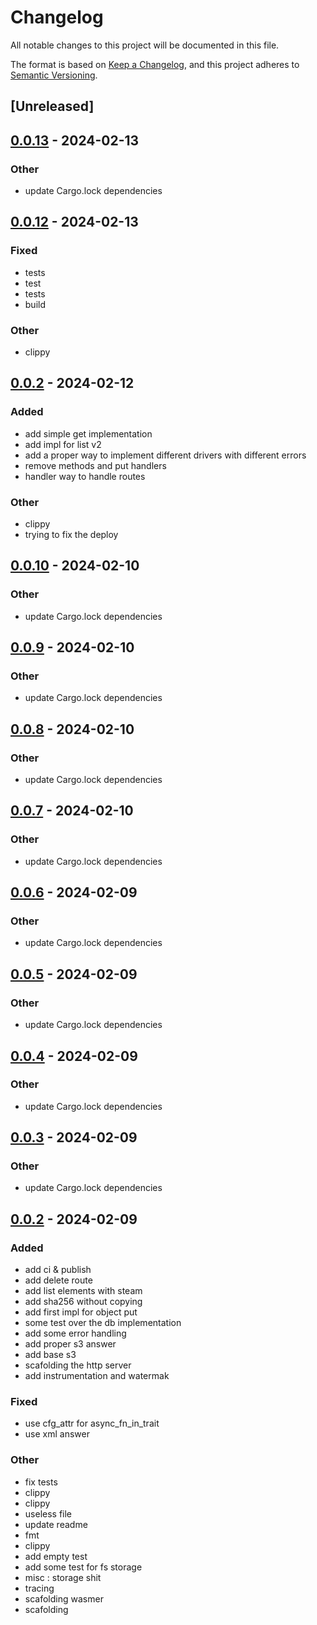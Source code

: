 # Changelog
All notable changes to this project will be documented in this file.

The format is based on [Keep a Changelog](https://keepachangelog.com/en/1.0.0/),
and this project adheres to [Semantic Versioning](https://semver.org/spec/v2.0.0.html).

## [Unreleased]

## [0.0.13](https://github.com/Miaxos/wasmio/compare/wasmio-v0.0.12...wasmio-v0.0.13) - 2024-02-13

### Other
- update Cargo.lock dependencies

## [0.0.12](https://github.com/Miaxos/wasmio/compare/wasmio-v0.0.11...wasmio-v0.0.12) - 2024-02-13

### Fixed
- tests
- test
- tests
- build

### Other
- clippy

## [0.0.2](https://github.com/Miaxos/wasmio/compare/wasmio-aws-types-v0.0.1...wasmio-aws-types-v0.0.2) - 2024-02-12

### Added
- add simple get implementation
- add impl for list v2
- add a proper way to implement different drivers with different errors
- remove methods and put handlers
- handler way to handle routes

### Other
- clippy
- trying to fix the deploy

## [0.0.10](https://github.com/Miaxos/wasmio/compare/wasmio-v0.0.9...wasmio-v0.0.10) - 2024-02-10

### Other
- update Cargo.lock dependencies

## [0.0.9](https://github.com/Miaxos/wasmio/compare/wasmio-v0.0.8...wasmio-v0.0.9) - 2024-02-10

### Other
- update Cargo.lock dependencies

## [0.0.8](https://github.com/Miaxos/wasmio/compare/wasmio-v0.0.7...wasmio-v0.0.8) - 2024-02-10

### Other
- update Cargo.lock dependencies

## [0.0.7](https://github.com/Miaxos/wasmio/compare/wasmio-v0.0.6...wasmio-v0.0.7) - 2024-02-10

### Other
- update Cargo.lock dependencies

## [0.0.6](https://github.com/Miaxos/wasmio/compare/wasmio-v0.0.5...wasmio-v0.0.6) - 2024-02-09

### Other
- update Cargo.lock dependencies

## [0.0.5](https://github.com/Miaxos/wasmio/compare/wasmio-v0.0.4...wasmio-v0.0.5) - 2024-02-09

### Other
- update Cargo.lock dependencies

## [0.0.4](https://github.com/Miaxos/wasmio/compare/wasmio-v0.0.3...wasmio-v0.0.4) - 2024-02-09

### Other
- update Cargo.lock dependencies

## [0.0.3](https://github.com/Miaxos/wasmio/compare/wasmio-v0.0.2...wasmio-v0.0.3) - 2024-02-09

### Other
- update Cargo.lock dependencies

## [0.0.2](https://github.com/Miaxos/wasmio/compare/wasmio-v0.0.1...wasmio-v0.0.2) - 2024-02-09

### Added
- add ci & publish
- add delete route
- add list elements with steam
- add sha256 without copying
- add first impl for object put
- some test over the db implementation
- add some error handling
- add proper s3 answer
- add base s3
- scafolding the http server
- add instrumentation and watermak

### Fixed
- use cfg_attr for async_fn_in_trait
- use xml answer

### Other
- fix tests
- clippy
- clippy
- useless file
- update readme
- fmt
- clippy
- add empty test
- add some test for fs storage
- misc : storage shit
- tracing
- scafolding wasmer
- scafolding
